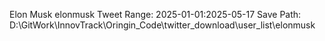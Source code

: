 ﻿Elon Musk elonmusk
Tweet Range: 2025-01-01:2025-05-17
Save Path: D:\GitWork\InnovTrack\Oringin_Code\twitter_download\user_list\elonmusk


